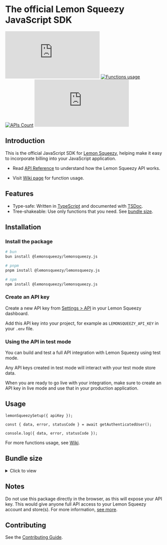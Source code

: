 # The official Lemon Squeezy JavaScript SDK

[![NPM version](https://img.shields.io/npm/v/%40lemonsqueezy%2Flemonsqueezy.js?label=&color=%230d9488)](https://www.npmjs.com/package/@lemonsqueezy/lemonsqueezy.js)
[![Functions usage](https://img.shields.io/badge/Wiki-%237c3aed)](https://github.com/lmsqueezy/lemonsqueezy.js/wiki)
[![APIs Count](https://img.shields.io/badge/56_Functions-%232563eb)](https://github.com/lmsqueezy/lemonsqueezy.js/wiki)
[![Weekly downloads](https://img.shields.io/npm/dw/@lemonsqueezy/lemonsqueezy.js)](https://www.npmjs.com/package/@lemonsqueezy/lemonsqueezy.js)

## Introduction

This is the official JavaScript SDK for [Lemon Squeezy](https://lemonsqueezy.com), helping make it easy to incorporate billing into your JavaScript application.

- Read [API Reference](https://docs.lemonsqueezy.com/api) to understand how the Lemon Squeezy API works.

- Visit [Wiki page](https://docs.lemonsqueezy.com/api-reference) for function usage.

## Features

- Type-safe: Written in [TypeScript](https://www.typescriptlang.org/) and documented with [TSDoc](https://github.com/microsoft/tsdoc).
- Tree-shakeable: Use only functions that you need. See [bundle size](#bundle-size).

## Installation

### Install the package

```bash
# bun
bun install @lemonsqueezy/lemonsqueezy.js
```

```bash
# pnpm
pnpm install @lemonsqueezy/lemonsqueezy.js
```

```bash
# npm
npm install @lemonsqueezy/lemonsqueezy.js
```

### Create an API key

Create a new API key from [Settings > API](https://app.lemonsqueezy.com/settings/api) in your Lemon Squeezy dashboard.

Add this API key into your project, for example as `LEMONSQUEEZY_API_KEY` in your `.env` file.

### Using the API in test mode

You can build and test a full API integration with Lemon Squeezy using test mode.

Any API keys created in test mode will interact with your test mode store data.

When you are ready to go live with your integration, make sure to create an API key in live mode and use that in your production application.

## Usage

```tsx
lemonSqueezySetup({ apiKey });

const { data, error, statusCode } = await getAuthenticatedUser();

console.log({ data, error, statusCode });
```

For more functions usage, see [Wiki](https://github.com/lemonsqueezy/lemonsqueezy.js/wiki).

## Bundle size

<details>
  <summary>Click to view</summary>

| export                          | min+brotli |
| :------------------------------ | ---------: |
| LemonSqueezy (deprecated)       |    1.87 kB |
| createDiscount                  |      928 B |
| createCheckout                  |      821 B |
| listWebhooks                    |      770 B |
| listSubscriptionInvoices        |      767 B |
| listDiscountRedemptions         |      766 B |
| updateSubscription              |      766 B |
| listLicenseKeyInstances         |      765 B |
| listSubscriptionItems           |      765 B |
| listLicenseKeys                 |      764 B |
| listOrderItems                  |      764 B |
| listUsageRecords                |      764 B |
| listCheckouts                   |      763 B |
| listFiles                       |      762 B |
| listOrders                      |      762 B |
| listPrices                      |      762 B |
| listProducts                    |      762 B |
| listStores                      |      762 B |
| listSubscriptions               |      762 B |
| listCustomers                   |      761 B |
| listDiscounts                   |      761 B |
| listVariants                    |      759 B |
| createWebhook                   |      744 B |
| updateLicenseKey                |      737 B |
| updateWebhook                   |      728 B |
| deactivateLicense               |      699 B |
| validateLicense                 |      699 B |
| activateLicense                 |      698 B |
| createUsageRecord               |      652 B |
| getLicenseKeyInstance           |      640 B |
| getDiscountRedemption           |      639 B |
| getSubscriptionInvoice          |      636 B |
| getLicenseKey                   |      634 B |
| getOrderItem                    |      633 B |
| getUsageRecord                  |      632 B |
| getWebhook                      |      632 B |
| getCheckout                     |      629 B |
| getSubscription                 |      629 B |
| getStore                        |      628 B |
| getCustomer                     |      627 B |
| getDiscount                     |      627 B |
| getFile                         |      627 B |
| getOrder                        |      627 B |
| getPrice                        |      627 B |
| getProduct                      |      627 B |
| getVariant                      |      627 B |
| updateSubscriptionItem          |      621 B |
| createCustomer                  |      616 B |
| archiveCustomer                 |      615 B |
| updateCustomer                  |      609 B |
| getSubscriptionItemCurrentUsage |      592 B |
| cancelSubscription              |      587 B |
| deleteWebhook                   |      587 B |
| deleteDiscount                  |      585 B |
| getSubscriptionItem             |      583 B |
| getAuthenticatedUser            |      529 B |
| lemonSqueezySetup               |      106 B |

</details>

## Notes

Do not use this package directly in the browser, as this will expose your API key. This would give anyone full API access to your Lemon Squeezy account and store(s). For more information, [see more](https://docs.lemonsqueezy.com/api#authentication).

## Contributing

See the [Contributing Guide](https://github.com/lemonsqueezy/lemonsqueezy.js/blob/main/CONTRIBUTING.md).
